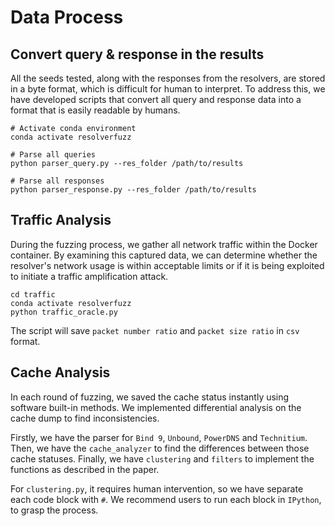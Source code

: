 # Data Process

## Convert query & response in the results

All the seeds tested, along with the responses from the resolvers, are stored in a byte format, which is difficult for human to interpret. To address this, we have developed scripts that convert all query and response data into a format that is easily readable by humans.

```shell
# Activate conda environment
conda activate resolverfuzz

# Parse all queries
python parser_query.py --res_folder /path/to/results

# Parse all responses
python parser_response.py --res_folder /path/to/results
```

## Traffic Analysis

During the fuzzing process, we gather all network traffic within the Docker container. By examining this captured data, we can determine whether the resolver's network usage is within acceptable limits or if it is being exploited to initiate a traffic amplification attack.

```shell
cd traffic
conda activate resolverfuzz
python traffic_oracle.py
```

The script will save `packet number ratio` and `packet size ratio` in `csv` format.

## Cache Analysis

In each round of fuzzing, we saved the cache status instantly using software built-in methods. We implemented differential analysis on the cache dump to find inconsistencies. 

Firstly, we have the parser for `Bind 9`, `Unbound`, `PowerDNS` and `Technitium`. Then, we have the `cache_analyzer` to find the differences between those cache statuses. Finally, we have `clustering` and `filters` to implement the functions as described in the paper.

For `clustering.py`, it requires human intervention, so we have separate each code block with `#`. We recommend users to run each block in `IPython`, to grasp the process.
